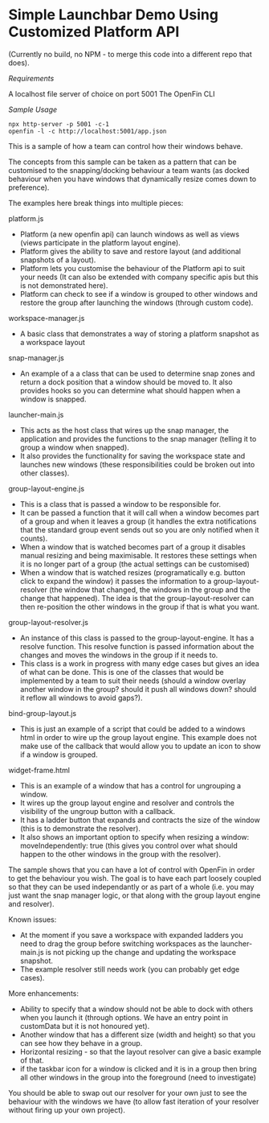# Simple Launchbar Demo Using Customized Platform API

(Currently no build, no NPM - to merge this code into a different repo that does).

_Requirements_

A localhost file server of choice on port 5001
The OpenFin CLI

_Sample Usage_

```
npx http-server -p 5001 -c-1
openfin -l -c http://localhost:5001/app.json
```

This is a sample of how a team can control how their windows behave.

The concepts from this sample can be taken as a pattern that can be customised to the snapping/docking behaviour a team wants (as docked behaviour when you have windows that dynamically resize comes down to preference).

The examples here break things into multiple pieces:

platform.js

* Platform (a new openfin api) can launch windows as well as views (views participate in the platform layout engine). 
* Platform gives the ability to save and restore layout (and additional snapshots of a layout).
* Platform lets you customise the behaviour of the Platform api to suit your needs (It can also be extended with company specific apis but this is not demonstrated here).
* Platform can check to see if a window is grouped to other windows and restore the group after launching the windows (through custom code).

workspace-manager.js

* A basic class that demonstrates a way of storing a platform snapshot as a workspace layout

snap-manager.js

* An example of a a class that can be used to determine snap zones and return a dock position that a window should be moved to. It also provides hooks so you can determine what should happen when a window is snapped. 

launcher-main.js

* This acts as the host class that wires up the snap manager, the application and provides the functions to the snap manager (telling it to group a window when snapped).
* It also provides the functionality for saving the workspace state and launches new windows (these responsibilities could be broken out into other classes).


group-layout-engine.js

* This is a class that is passed a window to be responsible for.
* It can be passed a function that it will call when a window becomes part of a group and when it leaves a group (it handles the extra notifications that the standard group event sends out so you are only notified when it counts).
* When a window that is watched becomes part of a group it disables manual resizing and being maximisable. It restores these settings when it is no longer part of a group (the actual settings can be customised)
* When a window that is watched resizes (programatically e.g. button click to expand the window) it passes the information to a group-layout-resolver (the window that changed, the windows in the group and the change that happened). The idea is that the group-layout-resolver can then re-position the other windows in the group if that is what you want.

group-layout-resolver.js

* An instance of this class is passed to the group-layout-engine. It has a resolve function. This resolve function is passed information about the changes and moves the windows in the group if it needs to. 
* This class is a work in progress with many edge cases but gives an idea of what can be done. This is one of the classes that would be implemented by a team to suit their needs (should a window overlay another window in the group? should it push all windows down? should it reflow all windows to avoid gaps?).

bind-group-layout.js

* This is just an example of a script that could be added to a windows html in order to wire up the group layout engine. This example does not make use of the callback that would allow you to update an icon to show if a window is grouped.

widget-frame.html

* This is an example of a window that has a control for ungrouping a window.
* It wires up the group layout engine and resolver and controls the visibility of the ungroup button with a callback.
* It has a ladder button that expands and contracts the size of the window (this is to demonstrate the resolver).
* It also shows an important option to specify when resizing a window: moveIndependently: true (this gives you control over what should happen to the other windows in the group with the resolver).

The sample shows that you can have a lot of control with OpenFin in order to get the behaviour you wish. The goal is to have each part loosely coupled so that they can be used independantly or as part of a whole (i.e. you may just want the snap manager logic, or that along with the group layout engine and resolver).


Known issues:

* At the moment if you save a workspace with expanded ladders you need to drag the group before switching workspaces as the launcher-main.js is not picking up the change and updating the workspace snapshot.
* The example resolver still needs work (you can probably get edge cases).

More enhancements:

* Ability to specify that a window should not be able to dock with others when you launch it (through options. We have an entry point in customData but it is not honoured yet).
* Another window that has a different size (width and height) so that you can see how they behave in a group.
* Horizontal resizing - so that the layout resolver can give a basic example of that.
* if the taskbar icon for a window is clicked and it is in a group then bring all other windows in the group into the foreground (need to investigate)

You should be able to swap out our resolver for your own just to see the behaviour with the windows we have (to allow fast iteration of your resolver without firing up your own project).




